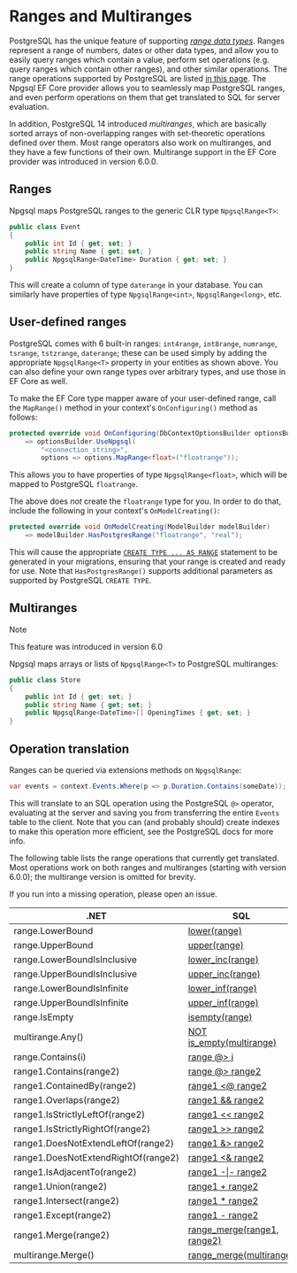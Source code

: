 # Ranges and Multiranges

PostgreSQL has the unique feature of supporting [*range data types*](https://www.postgresql.org/docs/current/static/rangetypes.html). Ranges represent a range of numbers, dates or other data types, and allow you to easily query ranges which contain a value, perform set operations (e.g. query ranges which contain other ranges), and other similar operations. The range operations supported by PostgreSQL are listed [in this page](https://www.postgresql.org/docs/current/static/functions-range.html). The Npgsql EF Core provider allows you to seamlessly map PostgreSQL ranges, and even perform operations on them that get translated to SQL for server evaluation.

In addition, PostgreSQL 14 introduced *multiranges*, which are basically sorted arrays of non-overlapping ranges with set-theoretic operations defined over them. Most range operators also work on multiranges, and they have a few functions of their own. Multirange support in the EF Core provider was introduced in version 6.0.0.

## Ranges

Npgsql maps PostgreSQL ranges to the generic CLR type `NpgsqlRange<T>`:

```c#
public class Event
{
    public int Id { get; set; }
    public string Name { get; set; }
    public NpgsqlRange<DateTime> Duration { get; set; }
}
```

This will create a column of type `daterange` in your database. You can similarly have properties of type `NpgsqlRange<int>`, `NpgsqlRange<long>`, etc.

## User-defined ranges

PostgreSQL comes with 6 built-in ranges: `int4range`, `int8range`, `numrange`, `tsrange`, `tstzrange`, `daterange`; these can be used simply by adding the appropriate `NpgsqlRange<T>` property in your entities as shown above. You can also define your own range types over arbitrary types, and use those in EF Core as well.

To make the EF Core type mapper aware of your user-defined range, call the `MapRange()` method in your context's `OnConfiguring()` method as follows:

```c#
protected override void OnConfiguring(DbContextOptionsBuilder optionsBuilder)
    => optionsBuilder.UseNpgsql(
        "<connection_string>",
        options => options.MapRange<float>("floatrange"));
```

This allows you to have properties of type `NpgsqlRange<float>`, which will be mapped to PostgreSQL `floatrange`.

The above does *not* create the `floatrange` type for you. In order to do that, include the following in your context's `OnModelCreating()`:

```c#
protected override void OnModelCreating(ModelBuilder modelBuilder)
    => modelBuilder.HasPostgresRange("floatrange", "real");
```

This will cause the appropriate [`CREATE TYPE ... AS RANGE`](https://www.postgresql.org/docs/current/static/sql-createtype.html) statement to be generated in your migrations, ensuring that your range is created and ready for use. Note that `HasPostgresRange()` supports additional parameters as supported by PostgreSQL `CREATE TYPE`.

## Multiranges

> [!NOTE]
> This feature was introduced in version 6.0

Npgsql maps arrays or lists of `NpgsqlRange<T>` to PostgreSQL multiranges:

```c#
public class Store
{
    public int Id { get; set; }
    public string Name { get; set; }
    public NpgsqlRange<DateTime>[] OpeningTimes { get; set; }
}
```

## Operation translation

Ranges can be queried via extensions methods on `NpgsqlRange`:

```c#
var events = context.Events.Where(p => p.Duration.Contains(someDate));
```

This will translate to an SQL operation using the PostgreSQL `@>` operator, evaluating at the server and saving you from transferring the entire `Events` table to the client. Note that you can (and probably should) create indexes to make this operation more efficient, see the PostgreSQL docs for more info.

The following table lists the range operations that currently get translated. Most operations work on both ranges and multiranges (starting with version 6.0.0); the multirange version is omitted for brevity.

If you run into a missing operation, please open an issue.

.NET                                  | SQL
--------------------------------------|-----
range.LowerBound                      | [lower(range)](https://www.postgresql.org/docs/current/functions-range.html#RANGE-FUNCTIONS-TABLE)
range.UpperBound                      | [upper(range)](https://www.postgresql.org/docs/current/functions-range.html#RANGE-FUNCTIONS-TABLE)
range.LowerBoundIsInclusive           | [lower_inc(range)](https://www.postgresql.org/docs/current/functions-range.html#RANGE-FUNCTIONS-TABLE)
range.UpperBoundIsInclusive           | [upper_inc(range)](https://www.postgresql.org/docs/current/functions-range.html#RANGE-FUNCTIONS-TABLE)
range.LowerBoundIsInfinite            | [lower_inf(range)](https://www.postgresql.org/docs/current/functions-range.html#RANGE-FUNCTIONS-TABLE)
range.UpperBoundIsInfinite            | [upper_inf(range)](https://www.postgresql.org/docs/current/functions-range.html#RANGE-FUNCTIONS-TABLE)
range.IsEmpty                         | [isempty(range)](https://www.postgresql.org/docs/current/functions-range.html#RANGE-FUNCTIONS-TABLE)
multirange.Any()                      | [NOT is_empty(multirange)](https://www.postgresql.org/docs/current/functions-range.html#MULTIRANGE-FUNCTIONS-TABLE)
range.Contains(i)                     | [range @> i](https://www.postgresql.org/docs/current/static/functions-range.html#RANGE-OPERATORS-TABLE)
range1.Contains(range2)               | [range @> range2](https://www.postgresql.org/docs/current/static/functions-range.html#RANGE-OPERATORS-TABLE)
range1.ContainedBy(range2)            | [range1 <@ range2](https://www.postgresql.org/docs/current/static/functions-range.html#RANGE-OPERATORS-TABLE)
range1.Overlaps(range2)               | [range1 && range2](https://www.postgresql.org/docs/current/static/functions-range.html#RANGE-OPERATORS-TABLE)
range1.IsStrictlyLeftOf(range2)       | [range1 << range2](https://www.postgresql.org/docs/current/static/functions-range.html#RANGE-OPERATORS-TABLE)
range1.IsStrictlyRightOf(range2)      | [range1 >> range2](https://www.postgresql.org/docs/current/static/functions-range.html#RANGE-OPERATORS-TABLE)
range1.DoesNotExtendLeftOf(range2)    | [range1 &> range2](https://www.postgresql.org/docs/current/static/functions-range.html#RANGE-OPERATORS-TABLE)
range1.DoesNotExtendRightOf(range2)   | [range1 <& range2](https://www.postgresql.org/docs/current/static/functions-range.html#RANGE-OPERATORS-TABLE)
range1.IsAdjacentTo(range2)           | [range1 -\|- range2](https://www.postgresql.org/docs/current/static/functions-range.html#RANGE-OPERATORS-TABLE)
range1.Union(range2)                  | [range1 + range2](https://www.postgresql.org/docs/current/static/functions-range.html#RANGE-OPERATORS-TABLE)
range1.Intersect(range2)              | [range1 * range2](https://www.postgresql.org/docs/current/static/functions-range.html#RANGE-OPERATORS-TABLE)
range1.Except(range2)                 | [range1 - range2](https://www.postgresql.org/docs/current/static/functions-range.html#RANGE-OPERATORS-TABLE)
range1.Merge(range2)                  | [range_merge(range1, range2)](https://www.postgresql.org/docs/current/functions-range.html#RANGE-FUNCTIONS-TABLE)
multirange.Merge()                    | [range_merge(multirange)](https://www.postgresql.org/docs/current/functions-range.html#MULTIRANGE-FUNCTIONS-TABLE)
